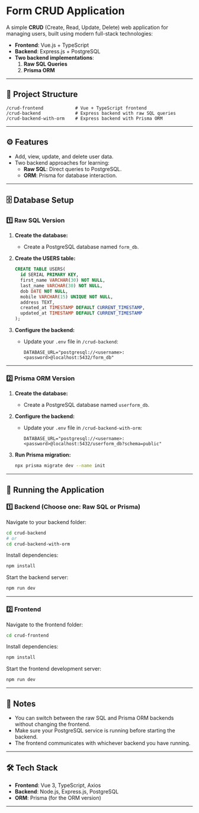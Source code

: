 # Form CRUD Application

A simple **CRUD** (Create, Read, Update, Delete) web application for managing users, built using modern full-stack technologies:

- **Frontend**: Vue.js + TypeScript
- **Backend**: Express.js + PostgreSQL
- **Two backend implementations**:
  1. **Raw SQL Queries**
  2. **Prisma ORM**

---

## 📂 Project Structure

```
/crud-frontend            # Vue + TypeScript frontend
/crud-backend             # Express backend with raw SQL queries
/crud-backend-with-orm    # Express backend with Prisma ORM
```

---

## ⚙️ Features

- Add, view, update, and delete user data.
- Two backend approaches for learning:
  - **Raw SQL**: Direct queries to PostgreSQL.
  - **ORM**: Prisma for database interaction.

---

## 🗄 Database Setup

### 1️⃣ Raw SQL Version

1. **Create the database:**
   - Create a PostgreSQL database named `form_db`.

2. **Create the USERS table:**

   ```sql
   CREATE TABLE USERS(
     id SERIAL PRIMARY KEY,
     first_name VARCHAR(30) NOT NULL,
     last_name VARCHAR(30) NOT NULL,
     dob DATE NOT NULL,
     mobile VARCHAR(15) UNIQUE NOT NULL,
     address TEXT,
     created_at TIMESTAMP DEFAULT CURRENT_TIMESTAMP,
     updated_at TIMESTAMP DEFAULT CURRENT_TIMESTAMP
   );
   ```

3. **Configure the backend:**
   - Update your `.env` file in `/crud-backend`:

     ```
     DATABASE_URL="postgresql://<username>:<password>@localhost:5432/form_db"
     ```

---

### 2️⃣ Prisma ORM Version

1. **Create the database:**
   - Create a PostgreSQL database named `userform_db`.

2. **Configure the backend:**
   - Update your `.env` file in `/crud-backend-with-orm`:

     ```
     DATABASE_URL="postgresql://<username>:<password>@localhost:5432/userform_db?schema=public"
     ```

3. **Run Prisma migration:**

   ```bash
   npx prisma migrate dev --name init
   ```

---

## 🚀 Running the Application

### 1️⃣ Backend (Choose one: Raw SQL or Prisma)

Navigate to your backend folder:

```bash
cd crud-backend
# or
cd crud-backend-with-orm
```

Install dependencies:

```bash
npm install
```

Start the backend server:

```bash
npm run dev
```

---

### 2️⃣ Frontend

Navigate to the frontend folder:

```bash
cd crud-frontend
```

Install dependencies:

```bash
npm install
```

Start the frontend development server:

```bash
npm run dev
```

---

## 📌 Notes

- You can switch between the raw SQL and Prisma ORM backends without changing the frontend.
- Make sure your PostgreSQL service is running before starting the backend.
- The frontend communicates with whichever backend you have running.

---

## 🛠 Tech Stack

- **Frontend**: Vue 3, TypeScript, Axios
- **Backend**: Node.js, Express.js, PostgreSQL
- **ORM**: Prisma (for the ORM version)

---
